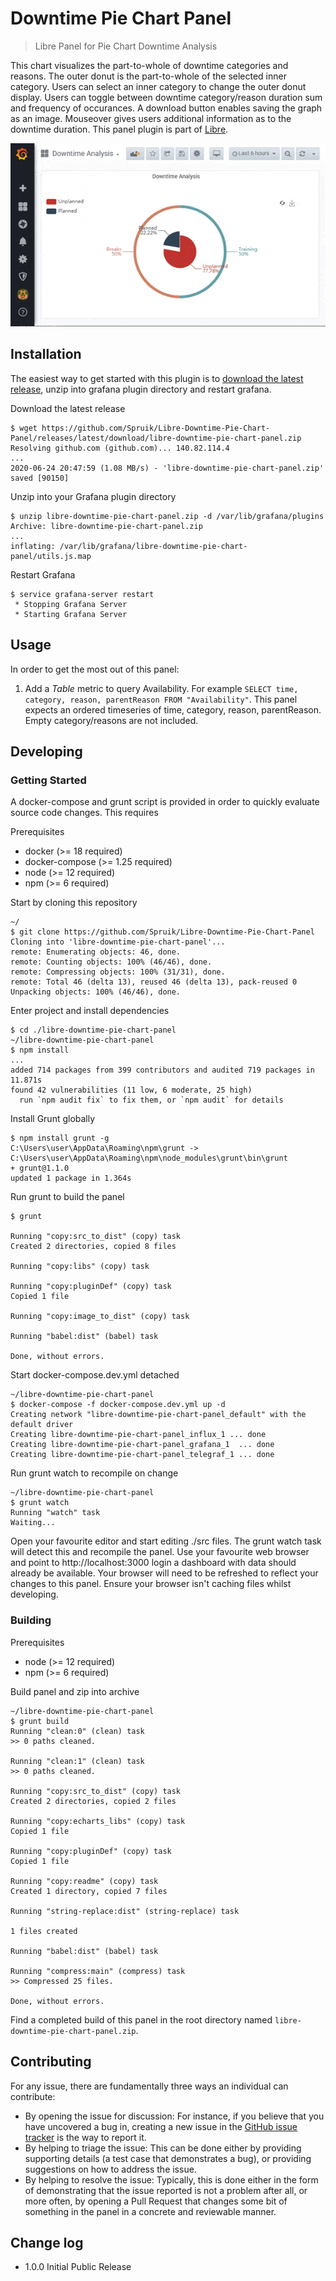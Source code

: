 # Downtime Pie Chart Panel

> Libre Panel for Pie Chart Downtime Analysis

This chart visualizes the part-to-whole of downtime categories and reasons. The outer donut is the part-to-whole of the selected inner category. Users can select an inner category to change the outer donut display. Users can toggle between downtime category/reason duration sum and frequency of occurances. A download button enables saving the graph as an image. Mouseover gives users additional information as to the downtime duration. This panel plugin is part of [Libre](https://github.com/Spruik/Libre).

![Panel](docs/libre-downtime-pie-chart-panel.gif)

## Installation

The easiest way to get started with this plugin is to [download the latest release](https://github.com/Spruik/Libre-Downtime-Pie-Chart-Panel/releases/latest/download/libre-downtime-pie-chart-panel.zip), unzip into grafana plugin directory and restart grafana.

Download the latest release

```shell
$ wget https://github.com/Spruik/Libre-Downtime-Pie-Chart-Panel/releases/latest/download/libre-downtime-pie-chart-panel.zip
Resolving github.com (github.com)... 140.82.114.4
...
2020-06-24 20:47:59 (1.08 MB/s) - 'libre-downtime-pie-chart-panel.zip' saved [90150]
```

Unzip into your Grafana plugin directory

```shell
$ unzip libre-downtime-pie-chart-panel.zip -d /var/lib/grafana/plugins
Archive: libre-downtime-pie-chart-panel.zip
...
inflating: /var/lib/grafana/libre-downtime-pie-chart-panel/utils.js.map
```

Restart Grafana

```shell
$ service grafana-server restart
 * Stopping Grafana Server
 * Starting Grafana Server
```

## Usage

In order to get the most out of this panel:

1. Add a *Table* metric to query Availability. For example `SELECT time, category, reason, parentReason FROM "Availability"`. This panel expects an ordered timeseries of time, category, reason, parentReason. Empty category/reasons are not included.

## Developing

### Getting Started

A docker-compose and grunt script is provided in order to quickly evaluate source code changes. This requires

Prerequisites

- docker (>= 18 required)
- docker-compose (>= 1.25 required)
- node (>= 12 required)
- npm (>= 6 required)

Start by cloning this repository

```shell
~/
$ git clone https://github.com/Spruik/Libre-Downtime-Pie-Chart-Panel
Cloning into 'libre-downtime-pie-chart-panel'...
remote: Enumerating objects: 46, done.
remote: Counting objects: 100% (46/46), done.
remote: Compressing objects: 100% (31/31), done.
remote: Total 46 (delta 13), reused 46 (delta 13), pack-reused 0
Unpacking objects: 100% (46/46), done.
```

Enter project and install dependencies

```shell
$ cd ./libre-downtime-pie-chart-panel
~/libre-downtime-pie-chart-panel
$ npm install
...
added 714 packages from 399 contributors and audited 719 packages in 11.871s
found 42 vulnerabilities (11 low, 6 moderate, 25 high)
  run `npm audit fix` to fix them, or `npm audit` for details
```

Install Grunt globally

```shell
$ npm install grunt -g
C:\Users\user\AppData\Roaming\npm\grunt -> C:\Users\user\AppData\Roaming\npm\node_modules\grunt\bin\grunt
+ grunt@1.1.0
updated 1 package in 1.364s
```

Run grunt to build the panel

```shell
$ grunt

Running "copy:src_to_dist" (copy) task
Created 2 directories, copied 8 files

Running "copy:libs" (copy) task

Running "copy:pluginDef" (copy) task
Copied 1 file

Running "copy:image_to_dist" (copy) task

Running "babel:dist" (babel) task

Done, without errors.

```

Start docker-compose.dev.yml detached

```shell
~/libre-downtime-pie-chart-panel
$ docker-compose -f docker-compose.dev.yml up -d
Creating network "libre-downtime-pie-chart-panel_default" with the default driver
Creating libre-downtime-pie-chart-panel_influx_1 ... done
Creating libre-downtime-pie-chart-panel_grafana_1  ... done
Creating libre-downtime-pie-chart-panel_telegraf_1 ... done
```

Run grunt watch to recompile on change

```shell
~/libre-downtime-pie-chart-panel
$ grunt watch
Running "watch" task
Waiting...
```

Open your favourite editor and start editing ./src files. The grunt watch task will detect this and recompile the panel. Use your favourite web browser and point to http://localhost:3000 login a dashboard with data should already be available. Your browser will need to be refreshed to reflect your changes to this panel. Ensure your browser isn't caching files whilst developing.

### Building

Prerequisites

- node (>= 12 required)
- npm (>= 6 required)

Build panel and zip into archive

```shell
~/libre-downtime-pie-chart-panel
$ grunt build
Running "clean:0" (clean) task
>> 0 paths cleaned.

Running "clean:1" (clean) task
>> 0 paths cleaned.

Running "copy:src_to_dist" (copy) task
Created 2 directories, copied 2 files

Running "copy:echarts_libs" (copy) task
Copied 1 file

Running "copy:pluginDef" (copy) task
Copied 1 file

Running "copy:readme" (copy) task
Created 1 directory, copied 7 files

Running "string-replace:dist" (string-replace) task

1 files created

Running "babel:dist" (babel) task

Running "compress:main" (compress) task
>> Compressed 25 files.

Done, without errors.

```

Find a completed build of this panel in the root directory named `libre-downtime-pie-chart-panel.zip`.

## Contributing

For any issue, there are fundamentally three ways an individual can contribute:

- By opening the issue for discussion: For instance, if you believe that you have uncovered a bug in, creating a new issue in the [GitHub issue tracker](https://github.com/Spruik/Libre-Downtime-Pie-Chart-Panel/issues) is the way to report it.
- By helping to triage the issue: This can be done either by providing supporting details (a test case that demonstrates a bug), or providing suggestions on how to address the issue.
- By helping to resolve the issue: Typically, this is done either in the form of demonstrating that the issue reported is not a problem after all, or more often, by opening a Pull Request that changes some bit of something in the panel in a concrete and reviewable manner.

## Change log

- 1.0.0 Initial Public Release
